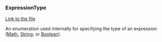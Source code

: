 ### ExpressionType

[Link to the file](/api/ExpressionEvaluatorForDotNet.ExpressionType.html)

An enumeration used internally for specifying the type of an expression ([Math](/api/ExpressionEvaluatorForDotNet.ExpressionType.html#ExpressionEvaluatorForDotNet_ExpressionType_Math), [String](/api/ExpressionEvaluatorForDotNet.ExpressionType.html#ExpressionEvaluatorForDotNet_ExpressionType_String), or [Boolean](/api/ExpressionEvaluatorForDotNet.ExpressionType.html#ExpressionEvaluatorForDotNet_ExpressionType_Boolean)).
